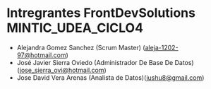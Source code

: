 # Intregrantes  FrontDevSolutions  MINTIC_UDEA_CICLO4


- Alejandra Gomez Sanchez (Scrum Master) (aleja-1202-97@hotmail.com)
- José Javier Sierra Oviedo (Administrador De Base De Datos) (jose_sierra_ovi@hotmail.com)
- Jose David Vera Arenas (Analista de Datos)(jushu8@gmail.com)
